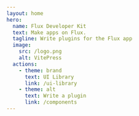 ```yaml
---
layout: home
hero:
  name: Flux Developer Kit
  text: Make apps on Flux.
  tagline: Write plugins for the Flux app
  image:
    src: /logo.png
    alt: VitePress
  actions:
    - theme: brand
      text: UI Library
      link: /ui-library
    - theme: alt
      text: Write a plugin
      link: /components
---
```

